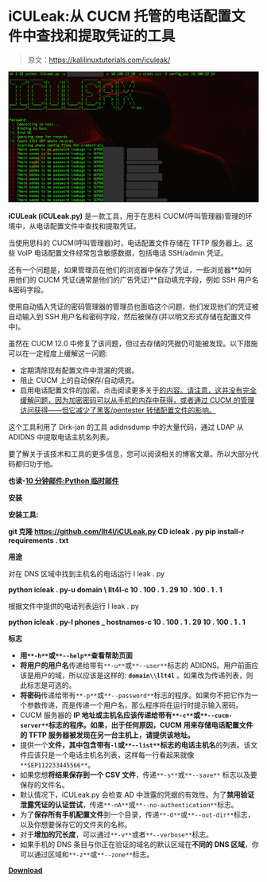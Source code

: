 # iCULeak:从 CUCM 托管的电话配置文件中查找和提取凭证的工具

> 原文：<https://kalilinuxtutorials.com/iculeak/>

[![iCULeak : Tool To Find & Extract Credentials From Phone Configuration Files Hosted On CUCM](img//79ca19caf2a3a4dff2b38bedbe0edaae.png "iCULeak : Tool To Find & Extract Credentials From Phone Configuration Files Hosted On CUCM")](https://3.bp.blogspot.com/-H5vNa4ZFRDQ/XNeqy7PuRgI/AAAAAAAAAPI/xDAYh7UI52M5PucVzyWHdkQ2Sx3LFKILwCLcBGAs/s1600/iCULeak%25281%2529.png)

**iCULeak (iCULeak.py)** 是一款工具，用于在思科 CUCM(呼叫管理器)管理的环境中，从电话配置文件中查找和提取凭证。

当使用思科的 CUCM(呼叫管理器)时，电话配置文件存储在 TFTP 服务器上。这些 VoIP 电话配置文件经常包含敏感数据，包括电话 SSH/admin 凭证。

还有一个问题是，如果管理员在他们的浏览器中保存了凭证，一些浏览器**如何用他们的 CUCM 凭证(通常是他们的广告凭证)**自动填充字段，例如 SSH 用户名&密码字段。

使用自动插入凭证的密码管理器的管理员也面临这个问题，他们发现他们的凭证被自动输入到 SSH 用户名和密码字段，然后被保存(并以明文形式存储在配置文件中)。

虽然在 CUCM 12.0 中修复了该问题，但过去存储的凭据仍可能被发现。以下措施可以在一定程度上缓解这一问题:

*   定期清除现有配置文件中泄漏的凭据。
*   阻止 CUCM 上的自动保存/自动填充。
*   启用电话配置文件的加密。点击阅读更多关于[的内容。请注意，这并没有完全缓解问题，因为加密密码可以从手机的内存中获得，或者通过 CUCM 的管理访问获得——但它减少了黑客/pentester 转储配置文件的影响。](https://www.cisco.com/c/en/us/td/docs/voice_ip_comm/cucm/security/8_5_1/secugd/sec-851-cm/secuencp.html)

这个工具利用了 Dirk-jan 的工具 adidnsdump 中的大量代码，通过 LDAP 从 ADIDNS 中提取电话主机名列表。

要了解关于该技术和工具的更多信息，您可以阅读相关的博客文章。所以大部分代码都归功于他。

**也读-[10 分钟邮件:Python 临时邮件](https://kalilinuxtutorials.com/10minutemail/)**

**安装**

**安装工具:**

**git 克隆 https://github.com/llt4l/iCULeak.py
CD icleak . py
pip install-r requirements . txt**

**用途**

对在 DNS 区域中找到主机名的电话运行 I leak . py

**python icleak . py-u domain \ llt4l-c 10 . 100 . 1 . 29 10 . 100 . 1 . 1**

根据文件中提供的电话列表运行 I leak . py

**python icleak . py-l phones _ hostnames-c 10 . 100 . 1 . 29 10 . 100 . 1 . 1**

**标志**

*   **用`**-h**`或`**--help**`查看帮助页面**
*   **将用户的用户名**传递给带有`**-u**`或`**--user**`标志的 ADIDNS。用户前面应该是用户的域，所以应该是这样的: **`domain\\llt4l`** 。如果改为传递列表，则此标志是可选的。
*   **将密码**传递给带有`**-p**`或`**--password**`标志的程序。如果你不把它作为一个参数传递，而是传递一个用户名，那么程序将在运行时提示输入密码。
*   CUCM 服务器的 **IP 地址或主机名应该传递给带有`**-c**`或`**--cucm-server**`标志的程序。如果，出于任何原因，CUCM 用来存储电话配置文件的 TFTP 服务器被发现在另一台主机上，请提供该地址。**
*   提供一个**文件，其中包含带有`-l`或`**--list**`标志的电话主机名**的列表。该文件应该只是一个电话主机名列表，这样每一行看起来就像`**SEP112233445566**`。
*   如果您想**将结果保存到一个 CSV 文件**，传递`**-s**`或`**--save**` 标志以及要保存的文件名。
*   默认情况下，iCULeak.py 会检查 AD 中泄露的凭据的有效性。为了**禁用验证泄露凭证的认证尝试**，传递`**-nA**`或`**--no-authentication**`标志。
*   为了**保存所有手机配置文件**到一个目录，传递`**-O**`或`**--out-dir**`标志，以及你想要保存它的文件夹的名称。
*   对于**增加的冗长度**，可以通过`**-v**`或者`**--verbose**`标志。
*   如果手机的 DNS 条目与你正在验证的域名的默认区域在**不同的 DNS 区域**，你可以通过区域和`**-z**`或`**--zone**`标志。

[**Download**](https://github.com/llt4l/iCULeak.py)
